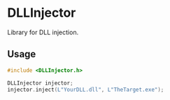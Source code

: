 # DLLInjector

Library for DLL injection.

## Usage
```cpp
#include <DLLInjector.h>

DLLInjector injector;
injector.inject(L"YourDLL.dll", L"TheTarget.exe");

```
